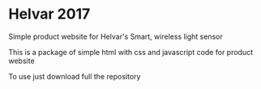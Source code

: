# Helvar 2017
Simple product website for Helvar's Smart, wireless light sensor

This is a package of simple html with css and javascript code for product website

To use just download full the repository
